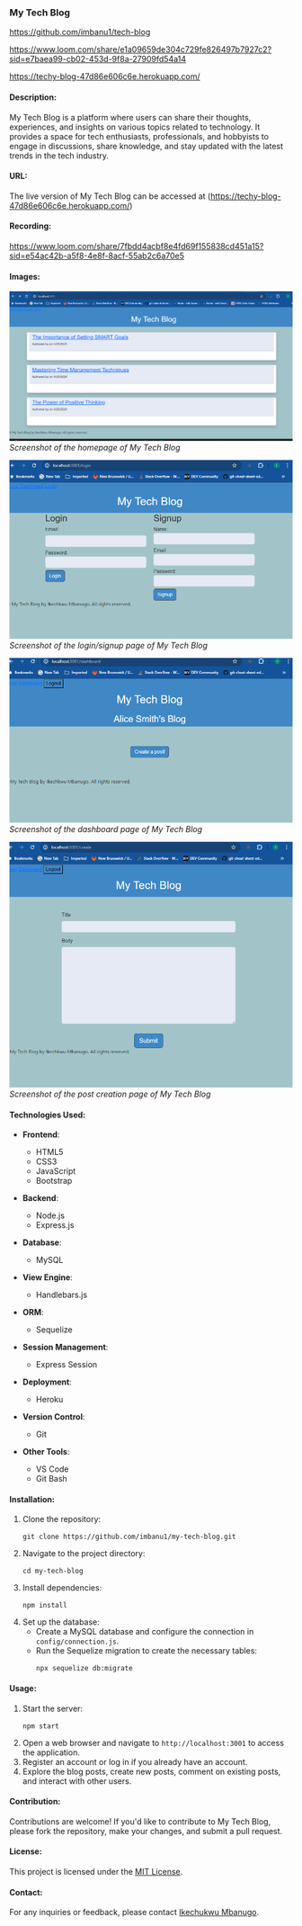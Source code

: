 
### My Tech Blog
https://github.com/imbanu1/tech-blog

https://www.loom.com/share/e1a09659de304c729fe826497b7927c2?sid=e7baea99-cb02-453d-9f8a-27909fd54a14

https://techy-blog-47d86e606c6e.herokuapp.com/

#### Description:
My Tech Blog is a platform where users can share their thoughts, experiences, and insights on various topics related to technology. It provides a space for tech enthusiasts, professionals, and hobbyists to engage in discussions, share knowledge, and stay updated with the latest trends in the tech industry.

#### URL:
The live version of My Tech Blog can be accessed at (https://techy-blog-47d86e606c6e.herokuapp.com/)

#### Recording:
https://www.loom.com/share/7fbdd4acbf8e4fd69f155838cd451a15?sid=e54ac42b-a5f8-4e8f-8acf-55ab2c6a70e5

#### Images:
![alt text](images/techblog1.png)
*Screenshot of the homepage of My Tech Blog*

![alt text](image.png)
*Screenshot of the login/signup page of My Tech Blog*

![alt text](image-1.png)
*Screenshot of the dashboard page of My Tech Blog*

![alt text](image-2.png)
*Screenshot of the post creation page of My Tech Blog*

#### Technologies Used:
- **Frontend**:
  - HTML5
  - CSS3
  - JavaScript
  - Bootstrap
  
- **Backend**:
  - Node.js
  - Express.js
  
- **Database**:
  - MySQL
  
- **View Engine**:
  - Handlebars.js
  
- **ORM**:
  - Sequelize
  
- **Session Management**:
  - Express Session
  
- **Deployment**:
  - Heroku
  
- **Version Control**:
  - Git
  
- **Other Tools**:
  - VS Code
  - Git Bash

#### Installation:
1. Clone the repository:
   ```
   git clone https://github.com/imbanu1/my-tech-blog.git
   ```
2. Navigate to the project directory:
   ```
   cd my-tech-blog
   ```
3. Install dependencies:
   ```
   npm install
   ```
4. Set up the database:
   - Create a MySQL database and configure the connection in `config/connection.js`.
   - Run the Sequelize migration to create the necessary tables:
     ```
     npx sequelize db:migrate
     ```

#### Usage:
1. Start the server:
   ```
   npm start
   ```
2. Open a web browser and navigate to `http://localhost:3001` to access the application.
3. Register an account or log in if you already have an account.
4. Explore the blog posts, create new posts, comment on existing posts, and interact with other users.

#### Contribution:
Contributions are welcome! If you'd like to contribute to My Tech Blog, please fork the repository, make your changes, and submit a pull request.

#### License:
This project is licensed under the [MIT License](LICENSE).

#### Contact:
For any inquiries or feedback, please contact [Ikechukwu Mbanugo](mailto:imbanu1@gmail.com).
